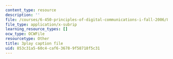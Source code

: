 ```yaml
---
content_type: resource
description: ''
file: /courses/6-450-principles-of-digital-communications-i-fall-2006/853c31a560c4caf636789f58718f5c31_8PScXRfu2po.srt
file_type: application/x-subrip
learning_resource_types: []
ocw_type: OCWFile
resourcetype: Other
title: 3play caption file
uid: 853c31a5-60c4-caf6-3678-9f58718f5c31
---
```

